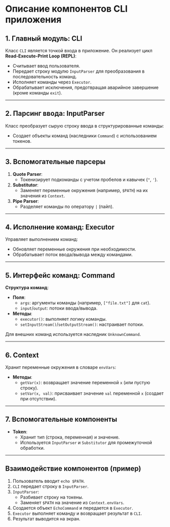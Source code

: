 # Описание компонентов CLI приложения

## 1. Главный модуль: CLI
Класс `CLI` является точкой входа в приложение. Он реализует цикл **Read-Execute-Print Loop (REPL)**:
- Считывает ввод пользователя.
- Передает строку модулю `InputParser` для преобразования в последовательность команд.
- Исполняет команды через `Executor`.
- Обрабатывает исключения, предотвращая аварийное завершение (кроме команды `exit`).

---

## 2. Парсинг ввода: InputParser
Класс преобразует сырую строку ввода в структурированные команды:
- Создает объекты команд (наследники `Command`) с использованием токенов.

---

## 3. Вспомогательные парсеры
1. **Quote Parser**:
   - Токенизирует подкоманды с учетом пробелов и кавычек (`"`, `'`).
2. **Substitutor**:
   - Заменяет переменные окружения (например, `$PATH`) на их значения из `Context`.
3. **Pipe Parser**:
   - Разделяет команды по оператору `|` (пайп).

---

## 4. Исполнение команд: Executor
Управляет выполнением команд:
- Обновляет переменные окружения при необходимости.
- Обрабатывает поток ввода/вывода между командами.

---

## 5. Интерфейс команд: Command
**Структура команд**:
- **Поля**:
  - `args`: аргументы команды (например, `["file.txt"]` для `cat`).
  - `input`/`output`: потоки ввода/вывода.
- **Методы**:
  - `executor()`: выполняет логику команды.
  - `setInputStream()`/`setOutputStream()`: настраивает потоки.

Для внешних команд используется наследник `UnknownCommand`.

---

## 6. Context
Хранит переменные окружения в словаре `envVars`:
- **Методы**:
  - `getVar(x)`: возвращает значение переменной `x` (или пустую строку).
  - `setVar(x, val)`: присваивает значение `val` переменной `x` (создает при отсутствии).

---

## 7. Вспомогательные компоненты
- **Token**:
  - Хранит тип (строка, переменная) и значение.
  - Используется `InputParser` и `Substitutor` для промежуточной обработки.

---

## Взаимодействие компонентов (пример)
1. Пользователь вводит `echo $PATH`.
2. `CLI` передает строку в `InputParser`.
3. `InputParser`:
   - Разбивает строку на токены.
   - Заменяет `$PATH` на значение из `Context.envVars`.
4. Создается объект `EchoCommand` и передается в `Executor`.
5. `Executor` выполняет команду и возвращает результат в `CLI`.
6. Результат выводится на экран.

